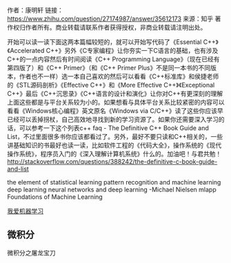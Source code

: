 作者：康明轩
链接：https://www.zhihu.com/question/27174987/answer/35612173
来源：知乎
著作权归作者所有。商业转载请联系作者获得授权，非商业转载请注明出处。

开始可以读一读下面这两本篇幅较短的，就可以开始写代码了《Essential C++》《Accelerated C++》另外《C专家编程》让你夯实一下C语言的基础，也有涉及C++的一点内容然后有时间阅读《C++ Programming Language》（现在已经有第四版了）和《C++ Primer》（和《C++ Primer Plus》不是同一本书的不同版本，作者也不一样）选一本自己喜欢的然后可以看看《C++标准库》和侯捷老师的《STL源码剖析》《Effective C++》和《More Effective C++》《Exceptional C++》最后《C++沉思录》《C++语言的设计和演化》让你对C++有更深刻的理解上面这些都是与平台关系较为小的。如果想看与具体平台关系比较紧密的内容可以看看《Windows核心编程》英文原名《Windows via C/C++》读了这些你应该早已经可以丢掉拐杖，自己高效地寻找到新的学习资源了。如果你还需要深入学习的话，可以参考一下这个列表c++ faq - The Definitive C++ Book Guide and List，不过里面很多书你应该都看过了。另外，最好不要只读和C++相关的，一些讲基础知识的书最好也读一读，比如软件工程的《代码大全》，操作系统的《现代操作系统》，程序员入门的《深入理解计算机系统》什么的。加油吧！与君共勉！
http://stackoverflow.com/questions/388242/the-definitive-c-book-guide-and-list

the element of statistical learning 
pattern recognition and machine learning 
deep learning
neural networks and deep learning -Michael Nielsen
mlapp
Foundations of Machine Learning


[我爱机器学习](https://www.52ml.net/)
## 微积分
微积分之屠龙宝刀